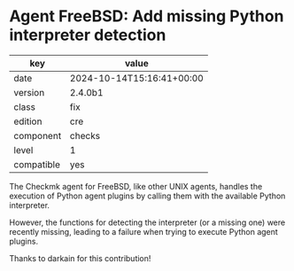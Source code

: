 [//]: # (werk v2)
# Agent FreeBSD: Add missing Python interpreter detection

key        | value
---------- | ---
date       | 2024-10-14T15:16:41+00:00
version    | 2.4.0b1
class      | fix
edition    | cre
component  | checks
level      | 1
compatible | yes

The Checkmk agent for FreeBSD, like other UNIX agents, handles the execution
of Python agent plugins by calling them with the available Python interpreter.

However, the functions for detecting the interpreter (or a missing one) were
recently missing, leading to a failure when trying to execute Python agent plugins.

Thanks to darkain for this contribution!
